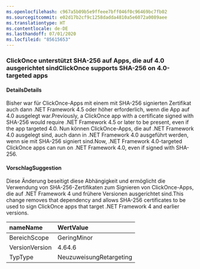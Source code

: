 ```yaml
---
ms.openlocfilehash: c967a5b09b5e9ffeee7bff046f0c96469bc7fb02
ms.sourcegitcommit: e02d17b2cf9c1258dadda4810a5e6072a0089aee
ms.translationtype: HT
ms.contentlocale: de-DE
ms.lasthandoff: 07/01/2020
ms.locfileid: "85615653"
---
```

### <a name="clickonce-supports-sha-256-on-40-targeted-apps"></a><span data-ttu-id="d72ff-101">ClickOnce unterstützt SHA-256 auf Apps, die auf 4.0 ausgerichtet sind</span><span class="sxs-lookup"><span data-stu-id="d72ff-101">ClickOnce supports SHA-256 on 4.0-targeted apps</span></span>

#### <a name="details"></a><span data-ttu-id="d72ff-102">Details</span><span class="sxs-lookup"><span data-stu-id="d72ff-102">Details</span></span>

<span data-ttu-id="d72ff-103">Bisher war für ClickOnce-Apps mit einem mit SHA-256 signierten Zertifikat auch dann .NET Framework 4.5 oder höher erforderlich, wenn die App auf 4.0 ausgelegt war.</span><span class="sxs-lookup"><span data-stu-id="d72ff-103">Previously, a ClickOnce app with a certificate signed with SHA-256 would require .NET Framework 4.5 or later to be present, even if the app targeted 4.0.</span></span> <span data-ttu-id="d72ff-104">Nun können ClickOnce-Apps, die auf .NET Framework 4.0 ausgelegt sind, auch dann in .NET Framework 4.0 ausgeführt werden, wenn sie mit SHA-256 signiert sind.</span><span class="sxs-lookup"><span data-stu-id="d72ff-104">Now, .NET Framework 4.0-targeted ClickOnce apps can run on .NET Framework 4.0, even if signed with SHA-256.</span></span>

#### <a name="suggestion"></a><span data-ttu-id="d72ff-105">Vorschlag</span><span class="sxs-lookup"><span data-stu-id="d72ff-105">Suggestion</span></span>

<span data-ttu-id="d72ff-106">Diese Änderung beseitigt diese Abhängigkeit und ermöglicht die Verwendung von SHA-256-Zertifikaten zum Signieren von ClickOnce-Apps, die auf .NET Framework 4 und frühere Versionen ausgerichtet sind.</span><span class="sxs-lookup"><span data-stu-id="d72ff-106">This change removes that dependency and allows SHA-256 certificates to be used to sign ClickOnce apps that target .NET Framework 4 and earlier versions.</span></span>

| <span data-ttu-id="d72ff-107">name</span><span class="sxs-lookup"><span data-stu-id="d72ff-107">Name</span></span>    | <span data-ttu-id="d72ff-108">Wert</span><span class="sxs-lookup"><span data-stu-id="d72ff-108">Value</span></span>       |
|:--------|:------------|
| <span data-ttu-id="d72ff-109">Bereich</span><span class="sxs-lookup"><span data-stu-id="d72ff-109">Scope</span></span>   | <span data-ttu-id="d72ff-110">Gering</span><span class="sxs-lookup"><span data-stu-id="d72ff-110">Minor</span></span>       |
| <span data-ttu-id="d72ff-111">Version</span><span class="sxs-lookup"><span data-stu-id="d72ff-111">Version</span></span> | <span data-ttu-id="d72ff-112">4.6</span><span class="sxs-lookup"><span data-stu-id="d72ff-112">4.6</span></span>         |
| <span data-ttu-id="d72ff-113">Typ</span><span class="sxs-lookup"><span data-stu-id="d72ff-113">Type</span></span>    | <span data-ttu-id="d72ff-114">Neuzuweisung</span><span class="sxs-lookup"><span data-stu-id="d72ff-114">Retargeting</span></span> |
